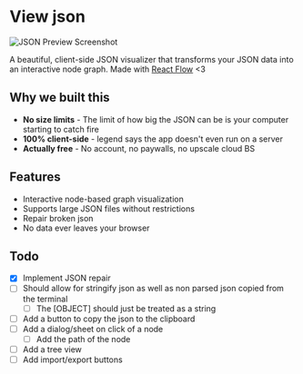 # View json

![JSON Preview Screenshot](https://oh28wvg0kw.ufs.sh/f/Uq9yFdNAkVnxJZEqkWOoQ2PD48E517OZeNmAIdfgXpj6cnJh)

A beautiful, client-side JSON visualizer that transforms your JSON data into an interactive node graph. Made with [React Flow](https://reactflow.dev/) <3

## Why we built this
- **No size limits** - The limit of how big the JSON can be is your computer starting to catch fire
- **100% client-side** - legend says the app doesn't even run on a server
- **Actually free** - No account, no paywalls, no upscale cloud BS

## Features
- Interactive node-based graph visualization
- Supports large JSON files without restrictions
- Repair broken json
- No data ever leaves your browser

## Todo
- [x] Implement JSON repair 
- [ ] Should allow for stringify json as well as non parsed json copied from the terminal 
    - [ ] The [OBJECT] should just be treated as a string
- [ ] Add a button to copy the json to the clipboard
- [ ] Add a dialog/sheet on click of a node 
    - [ ] Add the path of the node
- [ ] Add a tree view 
- [ ] Add import/export buttons